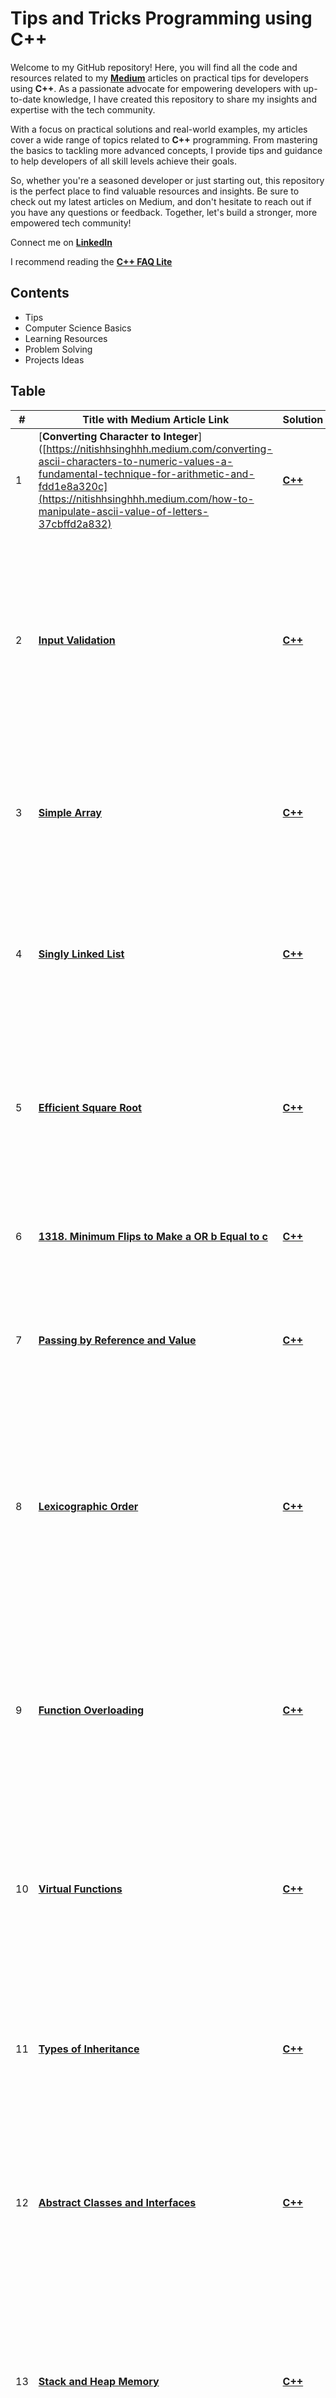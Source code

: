 # Tips and Tricks Programming using **C++**
Welcome to my GitHub repository! Here, you will find all the code and resources related to my [**Medium**](https://nitishhsinghhh.medium.com/) articles on practical tips for developers using **C++**. As a passionate advocate for empowering developers with up-to-date knowledge, I have created this repository to share my insights and expertise with the tech community.

With a focus on practical solutions and real-world examples, my articles cover a wide range of topics related to **C++** programming. From mastering the basics to tackling more advanced concepts, I provide tips and guidance to help developers of all skill levels achieve their goals.

So, whether you're a seasoned developer or just starting out, this repository is the perfect place to find valuable resources and insights. Be sure to check out my latest articles on Medium, and don't hesitate to reach out if you have any questions or feedback. Together, let's build a stronger, more empowered tech community!

Connect me on [**LinkedIn**](https://www.linkedin.com/in/nitishhsinghhh/)

I recommend reading the **[C++ FAQ Lite](https://isocpp.org/wiki/faq/templates)**

## Contents
- Tips
- Computer Science Basics
- Learning Resources
- Problem Solving
- Projects Ideas

## Table 

| # | Title with Medium Article Link   | Solution | Comment |
|---| ------------------------------------------------------------ | -------- | ------------------------------------------------------ |
|1|[**Converting Character to Integer**]([https://nitishhsinghhh.medium.com/converting-ascii-characters-to-numeric-values-a-fundamental-technique-for-arithmetic-and-fdd1e8a320c](https://nitishhsinghhh.medium.com/how-to-manipulate-ascii-value-of-letters-37cbffd2a832) | [**C++**](./ASCII/performingASCIIcalculations.cpp) | This program demonstrates how to convert characters to integers and calculate their sum.|
|2|[**Input Validation**](https://nitishhsinghhh.medium.com/converting-ascii-characters-to-numeric-values-a-fundamental-technique-for-arithmetic-and-fdd1e8a320c) | [**C++**](./ASCII/InputValidation.cpp) | This program prompts the user to input a number between 1 and 10, converts the input character to an integer, and checks if it is within the valid range. It then outputs a message indicating whether the input is valid or not.|
|3| [**Simple Array**](https://nitishhsinghhh.medium.com/linked-lists-vs-arrays-in-c-a-comprehensive-comparison-d94fbee74705) | [**C++**](./Array/SimpleArray.cpp) | This program demonstrates how to declare and initialize arrays in C++, and how to access their elements using the subscript operator. |'
|4| [**Singly Linked List**](https://nitishhsinghhh.medium.com/linked-lists-vs-arrays-in-c-a-comprehensive-comparison-d94fbee74705) | [**C++**](./List/singlyLinkedList.cpp) | This program demonstrates how to create and traverse a linked list using the Node struct, which contains an integer data value and a pointer to the next node in the list. |
|5| [**Efficient Square Root**](https://nitishhsinghhh.medium.com/efficient-square-root-calculation-using-binary-search-in-c-106d30538aff) | [**C++**](./lgorithms/EfficientSquareRoot.cpp) | The program uses binary search to find the square root of a given number and returns the largest integer whose square is less than or equal to the given number. |
|6| [**1318. Minimum Flips to Make a OR b Equal to c**](https://nitishhsinghhh.medium.com/understanding-least-significant-bits-and-bit-flips-in-c-b6618f072b08) | [**C++**](./Leetcode/1318/Minimum%20Flips%20to%20Make%20a%20OR%20b%20Equal%20to%20c.cpp) |This is a C++ program that calculates the number of flips required to make all bits of three given integers either 0 or 1. |
|7| [**Passing by Reference and Value**](https://nitishhsinghhh.medium.com/passing-by-reference-and-value-in-c-ea54ceba3b24) | [**C++**](./PassBYValueReference/modifyValues.cpp) |This is a C++ program that demonstrates the difference between passing a variable by value and by reference. |
|8| [**Lexicographic Order**](https://nitishhsinghhh.medium.com/understanding-lexicographic-order-in-programming-with-c-6d283dce5233) | [**C++**](./Lexicographic%20Order/sortingsearchinggeneratingpermutations.cpp) | This C++ program demonstrates the usage of lexicographic order by comparing strings and sorting a vector of strings. It also shows how to generate permutations of a vector of integers using the next_permutation function. |
|9| [**Function Overloading**](https://nitishhsinghhh.medium.com/function-overloading-in-c-enhancing-code-readability-and-reusability-d3e32081ea25) | [**C++**](./Function%20Overloading%20/calculateArea.cpp) | This C++ program demonstrates function overloading by defining two functions with the same name calculateArea but different parameter lists to calculate the area of a square and a rectangle. |
|10| [**Virtual Functions**](https://nitishhsinghhh.medium.com/understanding-virtual-functions-in-c-differences-and-use-cases-768a8145a7d5) | [**C++**](./Virtual%20Functions/Shape.cpp) | This C++ program demonstrates the use of virtual functions to achieve polymorphism in a Shape hierarchy, allowing for different shapes to be drawn using the same function call. |
|11| [**Types of Inheritance**](https://nitishhsinghhh.medium.com/understanding-inheritance-in-c-concepts-and-example-317208721d37) | [**C++**](./OOP/typesofinheritance.cpp) | This **C++** program demonstrates the implementation of polymorphism using virtual functions to calculate the area of a Circle and a Rectangle. |
|12| [**Abstract Classes and Interfaces**](https://nitishhsinghhh.medium.com/understanding-the-difference-between-abstract-classes-and-interfaces-in-c-7cc8f2bba667) | [**C++**](./OOP/typesofinheritance.cpp) | This is a C++ program that demonstrates the use of abstract classes and interfaces with a Cat class that inherits from the Animal abstract class and implements the Drawable interface. |
|13| [**Stack and Heap Memory**](https://nitishhsinghhh.medium.com/understanding-the-differences-between-stack-and-heap-memory-in-c-9e01c0d3029e) | [**C++**](./Memory%20Allocation/Stack%20vs%20Heap%20Memory.cpp) | This is a C++ program that demonstrates the use of stack and heap memory with functions that allocate variables on the stack and an array on the heap, perform operations on them, and deallocate the heap memory. |
|14| [**Exception Handling**](https://nitishhsinghhh.medium.com/exception-handling-in-c-handling-errors-with-grace-2697e031d607) | [**C++**](./Misc/Exception%20handling.cpp) | This is a C++ program that demonstrates exception handling, throwing a runtime_error with a custom message when dividing by zero, and catching the exception in the main function using a try-catch block. |
|15| [**Private, Protected, and Public Inheritance**](https://nitishhsinghhh.medium.com/differences-between-private-protected-and-public-inheritance-in-c-d5ffbd6c8feb) | [**C++**](./OOP/PPPInheritance.cpp) | This is a C++ program that demonstrates access control in inheritance, with a Base class that has public, protected, and private methods, and derived classes that inherit from it using private, protected, and public inheritance, respectively. The program tests the accessibility of the Base class methods from the derived classes and shows the output of the accessible methods. |
|16| [**Scope Resolution Operator**](https://nitishhsinghhh.medium.com/understanding-the-scope-resolution-operator-in-c-65e71784a5b8) | [**C++**](./Misc/Scope%20Resolution%20Operator.cpp) | The program demonstrates how to use global variables, namespaces, and classes with member and static variables and functions, and it uses the scope resolution operator to specify the scope of the variables and functions. |
|17| [**Sequence container: Array**](https://nitishhsinghhh.medium.com/exploring-container-classes-in-c-stl-a-comprehensive-overview-f7491bea84c0) | [**C++**](./Array/STL.cpp) | The program demonstrates the use of STL arrays and various array operations, such as sorting, filling, and swapping, as well as accessing array elements, using C++ STL array functions. |
|18| [**Sequence container: Vector**](https://nitishhsinghhh.medium.com/exploring-the-versatile-vector-container-in-c-81a3b2bb8d9b) | [**C++**](./Vector) | The program demonstrates the use of STL vector and various operations, such as sorting, filling, and swapping, as well as accessing array elements, using C++ STL functions. |
|19| [**Sequence container: List**](https://nitishhsinghhh.medium.com/exploring-the-list-container-in-c-stl-a-versatile-doubly-linked-list-65f50d4e97d6) | [**C++**](./List/KeyMembers.cpp) | This program demonstrates the use of the STL list container in C++, including basic operations such as inserting, deleting, and retrieving elements at the front and back of the list. |
|20| [**Sequence container: Forward List**](https://nitishhsinghhh.medium.com/introduction-to-forward-list-in-c-stl-and-important-functions-217fd4d0af59) | [**C++**](./Forward%20List) | This program highlights the features and benefits of the forward list container class in the C++ STL, including its efficient insertion, removal, and sorting operations, as well as its suitability for forward traversal scenarios such as hashing and graph representation. |
|21| [**Sequence container: Deque**](https://nitishhsinghhh.medium.com/exploring-double-ended-queues-deque-in-c-standard-template-library-stl-c2e97fae6b4b) | [**C++**]() | This article introduces the deque container class in the C++ STL, highlighting its features as a double-ended queue that combines the functionality of both stacks and queues, and discussing its advantages and common methods. |
|22| [**Determine if String Halves Are Alike**](https://nitishhsinghhh.medium.com/demystifying-the-bitwise-complement-operator-in-c-bde3f3f178cc) | [**C++**](./Leetcode/1704%20/Determine%20if%20String%20Halves%20Are%20Alike.cpp) | The program defines a function halvesAreAlike that takes a input and checks if the first half and second half of the input have the same number of vowels. |
|23| [**Comparing Version Numbers**](https://nitishhsinghhh.medium.com/comparing-version-numbers-in-c-using-string-parsing-bcfd292bcd87) | [**C++**](./Leetcode/165/Compare%20Version%20Numbers.cpp) | This program implements a solution to compare two version numbers represented as strings using the C++ language, by parsing the strings and comparing each component of the version number. |
|24|[**Insertion Sort Algorithm**](https://blog.devgenius.io/insertion-sort-algorithm-using-std-array-in-c-4fc66efb27af) | [**C++**](./sort/insertionSort/sortWithoutTem.cpp) |This program implements the insertion sort algorithm in C++ to sort an array of integers and outputs the sorted array. |
|25|[**Deleting the Middle Element of a Double Linked List**](https://nitishhsinghhh.medium.com/finding-the-middle-element-of-a-double-linked-list-in-c-57d74ece512) | [**C++**](./List/Middle%20Element%20of%20a%20Double%20Linked%20List/STL.cpp) |This program implements a solution to delete an element at a specified position in a list container using the **C++** language, and tests the function with different test cases. |
|26|[**Advance Function**](https://nitishhsinghhh.medium.com/implementing-the-advance-function-in-c-a-comprehensive-guide-bd97089e8a93) | [**C++**](./Iterators%20/advance%20Function/advance.cpp) |This program demonstrates the use of iterators in C++ to traverse and manipulate elements in a container such as a list, and provides an implementation of the advance function for different iterator categories. |
|27|[**Trichotomous comparison**](https://nitishhsinghhh.medium.com/exploring-three-way-comparison-in-computer-science-a32c69de33c5) | [**C++**](./Misc/trichotomous%20comparison/spaceship%20operator.cpp) |This article discusses the significance of trichotomous comparison, also known as three-way comparison, in computer science, including its applications in machine-level computation and its implementation in high-level programming languages. |
|28|[**Implementing a Stack**](https://blog.devgenius.io/implementing-a-stack-using-a-vector-in-c-b5f4be6a719a) | [**C++**](./stack/implementation/usingTemplate.cpp) |This program implements a generic stack data structure using templates in C++, and demonstrates its usage with different data types, including integers, strings, and doubles. |
|29|[**Implementing a Queue**](https://blog.devgenius.io/implementing-a-queue-using-vector-template-in-c-558c83633f93) | [**C++**](./Queue/Implementation/vectorTemplate.cpp) |This program implements a generic queue data structure using templates in C++, and demonstrates its usage with integers. |
|30|[**URL Shortener**](https://blog.devgenius.io/designing-a-link-shortener-in-c-9a626c172a85) | [**C++**](./LinkShortener/implementation.cpp) |This program implements a link shortener using a hash map to map original links to shortened links with randomly generated codes, and provides functionality to retrieve the original link from the shortened link. |
|31|[**Implementation of Vector Container**](https://blog.devgenius.io/implementing-a-vector-container-data-structure-in-c-using-templates-79b247784fc8) | [**C++**](./Array/implementation/template.cpp/) | This program implements a vector class template in C++ with dynamic resizing and indexing functionality, and demonstrates its usage with integers. |
|32|[**Stack-based Calculator**](https://blog.devgenius.io/building-a-simple-stack-based-calculator-in-c-cd5666ae6515) | [**C++**](./stack/implementation/Stack-based%20Calculator/Code.cpp) |This program implements a postfix expression calculator using a stack data structure in C++, which evaluates postfix expressions with operators +, -, *, and /, and outputs the result. |
|33|[**Stack Data Structure using Queue**](https://nitishhsinghhh.medium.com/efficiently-implementing-a-stack-data-structure-using-queue-in-c-fd3ede8cd949) | [**C++**](./stack/implementation/Usingqueue.cpp) | This C++ program implements a stack data structure using two queues and performs push, pop, top, empty, and size operations. It then tests the implementation by pushing three elements, printing the top element, popping the top element, printing the new top element, and printing the size of the stack. |
|34|[**Stack Data Structure using Linked List**](https://nitishhsinghhh.medium.com/efficiently-implementing-a-stack-data-structure-using-queue-in-c-fd3ede8cd949) | [**C++**](./stack/implementation/UsingSinglyLinkedList.cpp) | This code demonstrates the implementation of a stack data structure using linked lists in C++. It includes essential stack operations such as push, pop, top, isEmpty, and size. The code uses a singly linked list. |

## How to Use
To use these programs, you will need to have a C++ compiler installed on your computer. You can then download the program files from this repository and compile them using the compiler.

Alternatively, you can also use an online C++ compiler to run these programs without needing to install a compiler on your computer.

## Contributions
If you have any suggestions for improvements or would like to add additional C++ programs to this repository, please feel free to create a pull request. We welcome contributions from the community to make this repository more useful for everyone.
